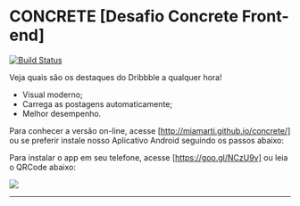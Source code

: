 # CONCRETE [Desafio Concrete Front-end]
[![Build Status](https://travis-ci.org/alexgibson/notify.js.png?branch=master)](https://github.com/miamarti/concrete.git)

Veja quais são os destaques do Dribbble a qualquer hora!
- Visual moderno;
- Carrega as postagens automaticamente;
- Melhor desempenho.

Para conhecer a versão on-line, acesse [http://miamarti.github.io/concrete/] ou se preferir instale nosso Aplicativo Android seguindo os passos abaixo:

Para instalar o app em seu telefone, acesse [https://goo.gl/NCzU9v] ou leia o QRCode abaixo:

<img src="http://chart.googleapis.com/chart?cht=qr&chs=250x250&choe=UTF-8&chld=H&chl=https://goo.gl/NCzU9v">

----

